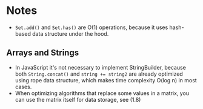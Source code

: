 # Notes

- `Set.add()` and `Set.has()` are O(1) operations, because it uses hash-based data structure under the hood.

## Arrays and Strings

- In JavaScript it's not necessary to implement StringBuilder, because both `String.concat()` and `string += string2`
  are already optimized using rope data structure, which makes time complexity O(log n) in most cases.
- When optimizing algorithms that replace some values in a matrix, you can use the matrix itself for data storage, see
  (1.8)
